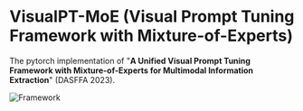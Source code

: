 # VisualPT-MoE (Visual Prompt Tuning Framework with Mixture-of-Experts)

The pytorch implementation of "**A Unified Visual Prompt Tuning Framework with Mixture-of-Experts for Multimodal Information Extraction**" (DASFFA 2023).

![Framework](./framework.jpg)
